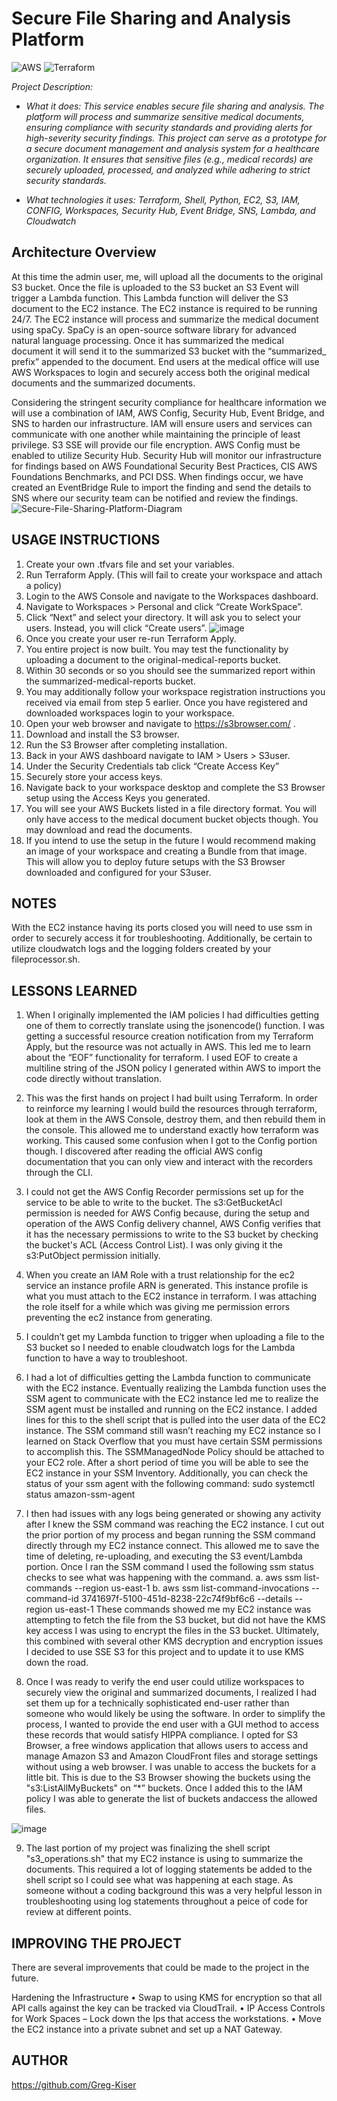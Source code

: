 # Secure File Sharing and Analysis Platform

![AWS](https://img.shields.io/badge/AWS-%23FF9900.svg?style=for-the-badge&logo=amazon-aws&logoColor=white)
![Terraform](https://img.shields.io/badge/terraform-%235835CC.svg?style=for-the-badge&logo=terraform&logoColor=white)

_Project Description:_

* _What it does: This service enables secure file sharing and analysis. The platform will process and summarize sensitive medical documents, ensuring compliance with security standards and providing alerts for high-severity security findings. This project can serve as a prototype for a secure document management and analysis system for a healthcare organization. It ensures that sensitive files (e.g., medical records) are securely uploaded, processed, and analyzed while adhering to strict security standards._

* _What technologies it uses: Terraform, Shell, Python, EC2, S3, IAM, CONFIG, Workspaces, Security Hub, Event Bridge, SNS, Lambda, and Cloudwatch_


## Architecture Overview

At this time the admin user, me, will upload all the documents to the original S3 bucket. Once the file is uploaded to the S3 bucket an S3 Event will trigger a Lambda function. This Lambda function will deliver the S3 document to the EC2 instance. The EC2 instance is required to be running 24/7. The EC2 instance will process and summarize the medical document using spaCy. SpaCy is an open-source software library for advanced natural language processing. Once it has summarized the medical document it will send it to the summarized S3 bucket with the “summarized_ prefix” appended to the document. End users at the medical office will use AWS Workspaces to login and securely access both the original medical documents and the summarized documents. 

Considering the stringent security compliance for healthcare information we will use a combination of IAM, AWS Config, Security Hub, Event Bridge, and SNS to harden our infrastructure. IAM will ensure users and services can communicate with one another while maintaining the principle of least privilege. S3 SSE will provide our file encryption. AWS Config must be enabled to utilize Security Hub. Security Hub will monitor our infrastructure for findings based on AWS Foundational Security Best Practices, CIS AWS Foundations Benchmarks, and PCI DSS. When findings occur, we have created an EventBridge Rule to import the finding and send the details to SNS where our security team can be notified and review the findings. 
![Secure-File-Sharing-Platform-Diagram](https://github.com/user-attachments/assets/e6537ca5-5696-4284-a520-5fe99c7553df)

## USAGE INSTRUCTIONS
1.	Create your own .tfvars file and set your variables.
2.	Run Terraform Apply. (This will fail to create your workspace and attach a policy)
3.	Login to the AWS Console and navigate to the Workspaces dashboard. 
4.	Navigate to Workspaces > Personal and click “Create WorkSpace”.
5.	Click “Next” and select your directory. It will ask you to select your users. Instead, you will click “Create users”. 
![image](https://github.com/user-attachments/assets/b7c14ef8-398e-4c01-b0db-83f62f4b0b45)
6.	Once you create your user re-run Terraform Apply.
7.	You entire project is now built. You may test the functionality by uploading a document to the original-medical-reports bucket.
8.	Within 30 seconds or so you should see the summarized report within the summarized-medical-reports bucket. 
9.	You may additionally follow your workspace registration instructions you received via email from step 5 earlier. Once you have registered and downloaded workspaces login to your workspace.
10.	Open your web browser and navigate to https://s3browser.com/ .
11.	Download and install the S3 browser.
12.	Run the S3 Browser after completing installation.
13.	Back in your AWS dashboard navigate to IAM > Users > S3user.
14.	Under the Security Credentials tab click “Create Access Key”
15.	Securely store your access keys.
16.	Navigate back to your workspace desktop and complete the S3 Browser setup using the Access Keys you generated.
17.	You will see your AWS Buckets listed in a file directory format. You will only have access to the medical document bucket objects though. You may download and read the documents.
18.	If you intend to use the setup in the future I would recommend making an image of your workspace and creating a Bundle from that image. This will allow you to deploy future setups with the S3 Browser downloaded and configured for your S3user. 

## NOTES
With the EC2 instance having its ports closed you will need to use ssm in order to securely access it for troubleshooting. Additionally, be certain to utilize cloudwatch logs and the logging folders created by your fileprocessor.sh.


## LESSONS LEARNED

1.	When I originally implemented the IAM policies I had difficulties getting one of them to correctly translate using the jsonencode() function. I was getting a successful resource creation notification from my Terraform Apply, but the resource was not actually in AWS. This led me to learn about the “EOF” functionality for terraform. I used EOF to create a multiline string of the JSON policy I generated within AWS to import the code directly without translation. 

2.	This was the first hands on project I had built using Terraform. In order to reinforce my learning I would build the resources through terraform, look at them in the AWS Console, destroy them, and then rebuild them in the console. This allowed me to understand exactly how terraform was working. This caused some confusion when I got to the Config portion though. I discovered after reading the official AWS config documentation that you can only view and interact with the recorders through the CLI. 

3.	I could not get the AWS Config Recorder permissions set up for the service to be able to write to the bucket. The s3:GetBucketAcl permission is needed for AWS Config because, during the setup and operation of the AWS Config delivery channel, AWS Config verifies that it has the necessary permissions to write to the S3 bucket by checking the bucket's ACL (Access Control List). I was only giving it the s3:PutObject permission initially. 

4.	When you create an IAM Role with a trust relationship for the ec2 service an instance profile ARN is generated. This instance profile is what you must attach to the EC2 instance in terraform. I was attaching the role itself for a while which was giving me permission errors preventing the ec2 instance from generating. 

5.	I couldn’t get my Lambda function to trigger when uploading a file to the S3 bucket so I needed to enable cloudwatch logs for the Lambda function to have a way to troubleshoot. 

6.	I had a lot of difficulties getting the Lambda function to communicate with the EC2 instance. Eventually realizing the Lambda function uses the SSM agent to communicate with the EC2 instance led me to realize the SSM agent must be installed and running on the EC2 instance. I added lines for this to the shell script that is pulled into the user data of the EC2 instance. The SSM command still wasn’t reaching my EC2 instance so I learned on Stack Overflow that you must have certain SSM permissions to accomplish this. The SSMManagedNode Policy should be attached to your EC2 role. After a short period of time you will be able to see the EC2 instance in your SSM Inventory. Additionally, you can check the status of your ssm agent with the following command: sudo systemctl status amazon-ssm-agent

7.	I then had issues with any logs being generated or showing any activity after I knew the SSM command was reaching the EC2 instance. I cut out the prior portion of my process and began running the SSM command directly through my EC2 instance connect. This allowed me to save the time of deleting, re-uploading, and executing the S3 event/Lambda portion. Once I ran the SSM command I used the following ssm status checks to see what was happening with the command.
a.	aws ssm list-commands --region us-east-1
b.	aws ssm list-command-invocations --command-id 3741697f-5100-451d-8238-22c74f9bf6c6 --details --region us-east-1
These commands showed me my EC2 instance was attempting to fetch the file from the S3 bucket, but did not have the KMS key access I was using to encrypt the files in the S3 bucket.
Ultimately, this combined with several other KMS decryption and encryption issues I decided to use SSE S3 for this project and to update it to use KMS down the road.

8.	Once I was ready to verify the end user could utilize workspaces to securely view the original and summarized documents, I realized I had set them up for a technically sophisticated end-user rather than someone who would likely be using the software. In order to simplify the process, I wanted to provide the end user with a GUI method to access these records that would satisfy HIPPA compliance. I opted for S3 Browser, a free windows application that allows users to access and manage Amazon S3 and Amazon CloudFront files and storage settings without using a web browser. I was unable to access the buckets for a little bit. This is due to the S3 Browser showing the buckets using the "s3:ListAllMyBuckets" on “*” buckets. Once I added this to the IAM policy I was able to generate the list of buckets andaccess the allowed files. 

![image](https://github.com/user-attachments/assets/1d7d0037-9e0c-46e4-8d6a-42f585f4abac)

9. The last portion of my project was finalizing the shell script "s3_operations.sh" that my EC2 instance is using to summarize the documents. This required a lot of logging statements be added to the shell script so I could see what was happening at each stage. As someone without a coding background this was a very helpful lesson in troubleshooting using log statements throughout a peice of code for review at different points. 


## IMPROVING THE PROJECT

There are several improvements that could be made to the project in the future. 

Hardening the Infrastructure 
•	Swap to using KMS for encryption so that all API calls against the key can be tracked via CloudTrail.
•	IP Access Controls for Work Spaces – Lock down the Ips that access the workstations.
•	Move the EC2 instance into a private subnet and set up a NAT Gateway.



## AUTHOR

<!--- Replace repository name -->
https://github.com/Greg-Kiser

